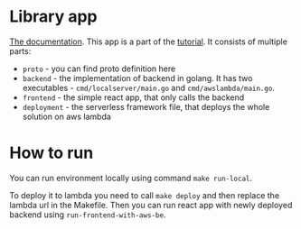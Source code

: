 # Library app

[The documentation](https://doc.gendocu.com/gendocu/api/LibraryApp). This app is a part of the [tutorial](https://blog.gendocu.com/posts/grpc-web-on-aws/). It consists of multiple parts:
- `proto` - you can find proto definition here
- `backend` - the implementation of backend in golang. It has two executables - `cmd/localserver/main.go` and `cmd/awslambda/main.go`.
- `frontend` - the simple react app, that only calls the backend
- `deployment` - the serverless framework file, that deploys the whole solution on aws lambda

# How to run

You can run environment locally using command `make run-local`. 

To deploy it to lambda you need to call `make deploy` and then replace the lambda url in the Makefile.
Then you can run react app with newly deployed backend using `run-frontend-with-aws-be`.
